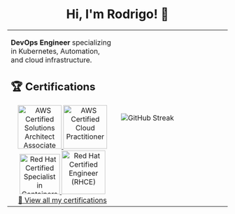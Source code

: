 <div align="center">

# Hi, I'm Rodrigo! 👋

</div>

<table>
<tr>
<td width="50%">

**DevOps Engineer** specializing in Kubernetes, Automation, and cloud infrastructure.

## 🏆 Certifications

<div align="center">

<a href="https://www.credly.com/badges/b934bbfd-e399-4aaa-9eda-e34e6cd97647" target="_blank">
<img src="https://images.credly.com/images/0e284c3f-5164-4b21-8660-0d84737941bc/image.png" alt="AWS Certified Solutions Architect Associate" width="100" height="100"/>
</a>
<a href="https://www.credly.com/badges/8ab36a98-967b-46b7-9f42-f4329c3f61e9" target="_blank">
<img src="https://images.credly.com/images/00634f82-b07f-4bbd-a6bb-53de397fc3a6/image.png" alt="AWS Certified Cloud Practitioner" width="100" height="100"/>
</a>
<a href="https://www.credly.com/badges/98ddbec9-6401-44d6-a5a0-9ed03ae42c82" target="_blank">
<img src="https://images.credly.com/images/1dd8824f-d6b6-4967-906a-7bd3c0063fae/image.png" alt="Red Hat Certified Specialist in Containers and Kubernetes" width="92" height="92"/>
</a>
<a href="https://www.credly.com/badges/4bb370dc-3674-4e46-96c2-48cf6f39077b" target="_blank">
<img src="https://images.credly.com/images/19c4e804-54fe-4857-b022-7cfd5520596c/image.png" alt="Red Hat Certified Engineer (RHCE)" width="100" height="100"/>
</a>

</div>
<div align="center">
<a href="https://www.credly.com/users/rodrigo-matto" target="_blank">📜 View all my certifications</a>
</div>

</td>
<td width="50%">

![GitHub Streak](https://streak-stats.demolab.com/?user=rodrigo-matto&theme=dark&hide_border=true)

</td>
</tr>
</table>
